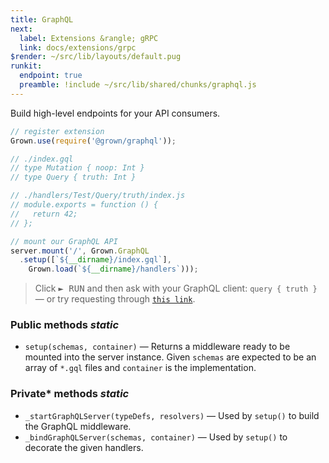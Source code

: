 ```yaml
---
title: GraphQL
next:
  label: Extensions &rangle; gRPC
  link: docs/extensions/grpc
$render: ~/src/lib/layouts/default.pug
runkit:
  endpoint: true
  preamble: !include ~/src/lib/shared/chunks/graphql.js
---
```


Build high-level endpoints for your API consumers.

```js
// register extension
Grown.use(require('@grown/graphql'));

// ./index.gql
// type Mutation { noop: Int }
// type Query { truth: Int }

// ./handlers/Test/Query/truth/index.js
// module.exports = function () {
//   return 42;
// };

// mount our GraphQL API
server.mount('/', Grown.GraphQL
  .setup([`${__dirname}/index.gql`],
    Grown.load(`${__dirname}/handlers`)));
```

> Click <kbd>► RUN</kbd> and then ask with your GraphQL client: `query { truth }` &mdash; or try requesting through [`this link`](/?body=query{truth}).

<div id="target"></div>

### Public methods <var>static</var>

- `setup(schemas, container)` &mdash; Returns a middleware ready to be mounted into the server instance. Given `schemas` are expected to be an array of `*.gql` files and `container` is the implementation.

### Private* methods <var>static</var>

- `_startGraphQLServer(typeDefs, resolvers)` &mdash; Used by `setup()` to build the GraphQL middleware.
- `_bindGraphQLServer(schemas, container)` &mdash; Used by `setup()` to decorate the given handlers.
